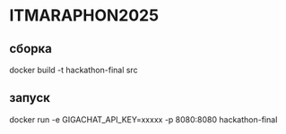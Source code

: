 # ITMARAPHON2025

## сборка

docker build -t hackathon-final src

## запуск

docker run -e GIGACHAT_API_KEY=xxxxx -p 8080:8080 hackathon-final
